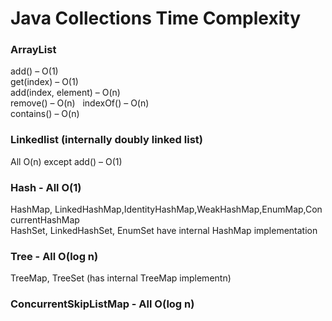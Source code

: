 # Java Collections Time Complexity
### ArrayList
add() – O(1)  
get(index) – O(1)  
add(index, element) – O(n)  
remove() – O(n)   
indexOf() – O(n)  
contains() – O(n)  

### Linkedlist (internally doubly linked list)  
All O(n) except add() – O(1)   

### Hash - All O(1)  
HashMap, LinkedHashMap,IdentityHashMap,WeakHashMap,EnumMap,ConcurrentHashMap  
HashSet, LinkedHashSet, EnumSet have internal HashMap implementation  

### Tree - All O(log n)  
TreeMap, TreeSet (has internal TreeMap implementn)  

### ConcurrentSkipListMap - All O(log n)  
